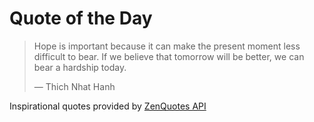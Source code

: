 # Quote of the Day

<!-- QUOTE_START -->
> Hope is important because it can make the present moment less difficult to bear. If we believe that tomorrow will be better, we can bear a hardship today.
>
> — Thich Nhat Hanh

Inspirational quotes provided by <a href="https://zenquotes.io/" target="_blank">ZenQuotes API</a>
<!-- QUOTE_END -->